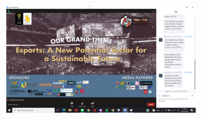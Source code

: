 
![1](https://raw.githubusercontent.com/Satriokml/gambar/main/Screenshot%202022-03-02%20171017.png)
